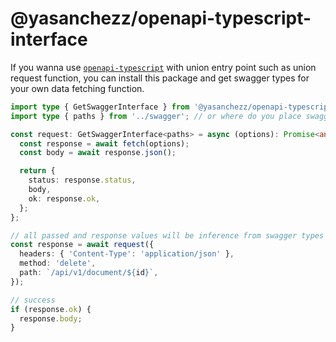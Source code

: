 # @yasanchezz/openapi-typescript-interface

If you wanna use [`openapi-typescript`](https://www.npmjs.com/package/openapi-typescript) with union entry point such as union request function, you can install this package and get swagger types for your own data fetching function.

```ts
import type { GetSwaggerInterface } from '@yasanchezz/openapi-typescript-interface';
import type { paths } from '../swagger'; // or where do you place swagger types?

const request: GetSwaggerInterface<paths> = async (options): Promise<any> => {
  const response = await fetch(options);
  const body = await response.json();

  return {
    status: response.status,
    body,
    ok: response.ok,
  };
};

// all passed and response values will be inference from swagger types
const response = await request({
  headers: { 'Content-Type': 'application/json' },
  method: 'delete',
  path: `/api/v1/document/${id}`,
});

// success
if (response.ok) {
  response.body;
}
```
